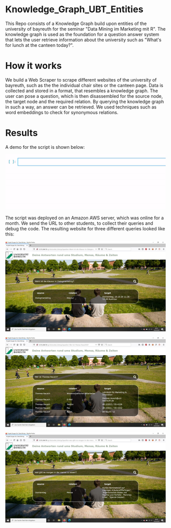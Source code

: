 # Knowledge_Graph_UBT_Entities
This Repo consists of a Knowledge Graph build upon entities of the university of bayreuth for the seminar "Data Mining im Marketing mit R". The knowledge graph is used as the foundation for a question answer system that lets the user retrieve information about the university such as "What's for lunch at the canteen today?".

# How it works
We build a Web Scraper to scrape different websites of the university of bayreuth, such as the the individual chair sites or the canteen page. Data is collected and stored in a format, that resembles a knowledge graph.
The user can pose a question, which is then disassembled for the source node, the target node and the required relation. By querying the knowledge graph in such a way, an answer can be retrieved. We used techniques such as word embeddings
to check for synonymous relations.

# Results
A demo for the script is shown below:



![alt text](https://github.com/schmid-sebastian/Knowledge_Graph_UBT_Entities/blob/master/demo.gif?raw=true)

The script was deployed on an Amazon AWS server, which was online for a month. We send the URL to other students, to collect their queries and debug the code. The resulting website for three different queries looked like this:


![alt text](https://github.com/schmid-sebastian/Knowledge_Graph_UBT_Entities/blob/master/website1.jpg?raw=true)

![alt text](https://github.com/schmid-sebastian/Knowledge_Graph_UBT_Entities/blob/master/website2.jpg?raw=true)

![alt text](https://github.com/schmid-sebastian/Knowledge_Graph_UBT_Entities/blob/master/website3.jpg?raw=true)
